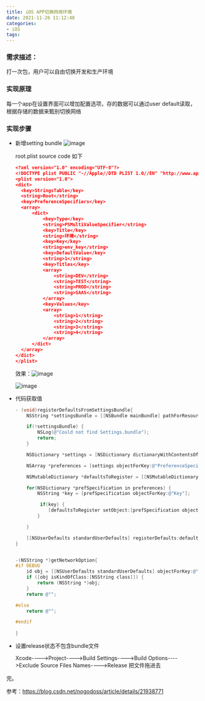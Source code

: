 ```yaml
---
title: iOS APP切换网络环境
date: 2021-11-26 11:12:48
categories: 
- iOS
tags:
---
```


 ### 需求描述：

打一次包，用户可以自由切换开发和生产环境

### 实现原理

每一个app在设置界面可以增加配置选项，存的数据可以通过user default读取，根据存储的数据来甄别切换网络

### 实现步骤

- 新增setting bundle ![image](https://github.com/zhangjk4859/zhangjk4859.github.io/blob/zjk/pics/setting-bundle-3.png?raw=true)

  

  

  root.plist source code 如下

  ```json
  <?xml version="1.0" encoding="UTF-8"?>
  <!DOCTYPE plist PUBLIC "-//Apple//DTD PLIST 1.0//EN" "http://www.apple.com/DTDs/PropertyList-1.0.dtd">
  <plist version="1.0">
  <dict>
  	<key>StringsTable</key>
  	<string>Root</string>
  	<key>PreferenceSpecifiers</key>
  	<array>
  		<dict>
  			<key>Type</key>
  			<string>PSMultiValueSpecifier</string>
  			<key>Title</key>
  			<string>环境</string>
  			<key>Key</key>
  			<string>env_key</string>
  			<key>DefaultValue</key>
  			<string>1</string>
  			<key>Titles</key>
  			<array>
  				<string>DEV</string>
  				<string>TEST</string>
  				<string>PROD</string>
  				<string>SAAS</string>
  			</array>
  			<key>Values</key>
  			<array>
  				<string>1</string>
  				<string>2</string>
  				<string>3</string>
  				<string>4</string>
  			</array>
  		</dict>
  	</array>
  </dict>
  </plist>
  
  ```

  效果：![image](https://github.com/zhangjk4859/zhangjk4859.github.io/blob/zjk/pics/setting-bundle-2.jpg?raw=true)

  

  ![image](https://github.com/zhangjk4859/zhangjk4859.github.io/blob/zjk/pics/setting-bundle-1.jpg?raw=true)

  

- 代码获取值

  ```objective-c
  - (void)registerDefaultsFromSettingsBundle{
      NSString *settingsBundle = [[NSBundle mainBundle] pathForResource:@"Settings" ofType:@"bundle"];
  
      if(!settingsBundle) {
          NSLog(@"Could not find Settings.bundle");
          return;
      }
  
      NSDictionary *settings = [NSDictionary dictionaryWithContentsOfFile:[settingsBundle stringByAppendingPathComponent:@"Root.plist"]];
  
      NSArray *preferences = [settings objectForKey:@"PreferenceSpecifiers"];
  
      NSMutableDictionary *defaultsToRegister = [[NSMutableDictionary alloc] initWithCapacity:[preferences count]];
  
      for(NSDictionary *prefSpecification in preferences) {
          NSString *key = [prefSpecification objectForKey:@"Key"];
  
           if(key) {
              [defaultsToRegister setObject:[prefSpecification objectForKey:@"DefaultValue"] forKey:key];
          }
  
      }
  
      [[NSUserDefaults standardUserDefaults] registerDefaults:defaultsToRegister];
  }
  
  
  -(NSString *)getNetworkOption{
  #if DEBUG
      id obj = [[NSUserDefaults standardUserDefaults] objectForKey:@"env_key"];
      if ([obj isKindOfClass:[NSString class]]) {
          return (NSString *)obj;
      }
      return @"";
  
  #else
      return @"";
  
  #endif
      
  }
  ```





- 设置release状态不包含bundle文件

  Xcode---->Project---->Build Settings---->Build Options---->Exclude Source Files Names---->Release 把文件拖进去



完。

参考：https://blog.csdn.net/nogodoss/article/details/21938771